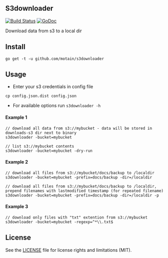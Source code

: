 S3downloader
------------
[![Build Status](https://travis-ci.org/motain/s3downloader.svg?branch=master)](https://travis-ci.org/motain/s3downloader)
[![GoDoc](https://godoc.org/github.com/motain/s3downloader?status.svg)](https://godoc.org/github.com/motain/s3downloader)

Download data from s3 to a local dir

Install
-------

`go get -t -u github.com/motain/s3downloader`

Usage
-----

- Enter your s3 credentials in config file

`cp config.json.dist config.json`

- For available options run `s3downloader -h`

#### Example 1

```
// download all data from s3://mybucket - data will be stored in downloads-s3 dir next to binary  
s3downloader -bucket=mybucket

// list s3://mybucket contents  
s3downloader -bucket=mybucket -dry-run
```

#### Example 2

```
// download all files from s3://mybucket/docs/backup to /localdir  
s3downloader -bucket=mybucket -prefix=docs/backup -dir=/localdir

// download all files from s3://mybucket/docs/backup to /localdir, prepend filenames with lastmodified timestamp (for repeated filename)  
s3downloader -bucket=mybucket -prefix=docs/backup -dir=/localdir -p
```

#### Example 3

```
// download only files with "txt" extention from s3://mybucket  
s3downloader -bucket=mybucket -regexp=^*\\.txt$
```

License
-------
See the [LICENSE](LICENSE.txt) file for license rights and limitations (MIT).
